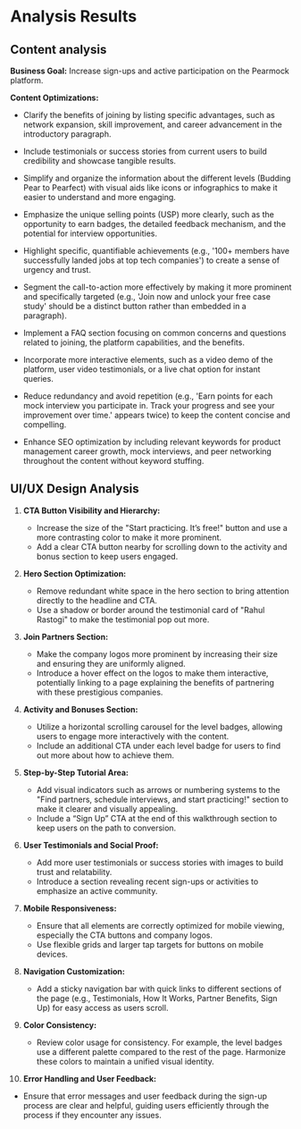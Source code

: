 # Analysis Results

## Content analysis

**Business Goal:** Increase sign-ups and active participation on the Pearmock platform.

**Content Optimizations:**

- Clarify the benefits of joining by listing specific advantages, such as network expansion, skill improvement, and career advancement in the introductory paragraph.

- Include testimonials or success stories from current users to build credibility and showcase tangible results.

- Simplify and organize the information about the different levels (Budding Pear to Pearfect) with visual aids like icons or infographics to make it easier to understand and more engaging.

- Emphasize the unique selling points (USP) more clearly, such as the opportunity to earn badges, the detailed feedback mechanism, and the potential for interview opportunities.

- Highlight specific, quantifiable achievements (e.g., '100+ members have successfully landed jobs at top tech companies') to create a sense of urgency and trust.

- Segment the call-to-action more effectively by making it more prominent and specifically targeted (e.g., 'Join now and unlock your free case study' should be a distinct button rather than embedded in a paragraph).

- Implement a FAQ section focusing on common concerns and questions related to joining, the platform capabilities, and the benefits.

- Incorporate more interactive elements, such as a video demo of the platform, user video testimonials, or a live chat option for instant queries.

- Reduce redundancy and avoid repetition (e.g., 'Earn points for each mock interview you participate in. Track your progress and see your improvement over time.' appears twice) to keep the content concise and compelling.

- Enhance SEO optimization by including relevant keywords for product management career growth, mock interviews, and peer networking throughout the content without keyword stuffing.

## UI/UX Design Analysis

1. **CTA Button Visibility and Hierarchy:**
   - Increase the size of the "Start practicing. It’s free!" button and use a more contrasting color to make it more prominent.
   - Add a clear CTA button nearby for scrolling down to the activity and bonus section to keep users engaged.

2. **Hero Section Optimization:**
   - Remove redundant white space in the hero section to bring attention directly to the headline and CTA.
   - Use a shadow or border around the testimonial card of "Rahul Rastogi" to make the testimonial pop out more.

3. **Join Partners Section:**
   - Make the company logos more prominent by increasing their size and ensuring they are uniformly aligned. 
   - Introduce a hover effect on the logos to make them interactive, potentially linking to a page explaining the benefits of partnering with these prestigious companies.

4. **Activity and Bonuses Section:**
   - Utilize a horizontal scrolling carousel for the level badges, allowing users to engage more interactively with the content.
   - Include an additional CTA under each level badge for users to find out more about how to achieve them.

5. **Step-by-Step Tutorial Area:**
   - Add visual indicators such as arrows or numbering systems to the "Find partners, schedule interviews, and start practicing!" section to make it clearer and visually appealing.
   - Include a “Sign Up” CTA at the end of this walkthrough section to keep users on the path to conversion.

6. **User Testimonials and Social Proof:**
   - Add more user testimonials or success stories with images to build trust and relatability.
   - Introduce a section revealing recent sign-ups or activities to emphasize an active community.

7. **Mobile Responsiveness:**
   - Ensure that all elements are correctly optimized for mobile viewing, especially the CTA buttons and company logos.
   - Use flexible grids and larger tap targets for buttons on mobile devices.

8. **Navigation Customization:**
   - Add a sticky navigation bar with quick links to different sections of the page (e.g., Testimonials, How It Works, Partner Benefits, Sign Up) for easy access as users scroll.

9. **Color Consistency:**
   - Review color usage for consistency. For example, the level badges use a different palette compared to the rest of the page. Harmonize these colors to maintain a unified visual identity.

10. **Error Handling and User Feedback:**
   - Ensure that error messages and user feedback during the sign-up process are clear and helpful, guiding users efficiently through the process if they encounter any issues.